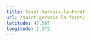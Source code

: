 ```yaml
---
title: Saint-Gervais-la-Forêt
url: /saint-gervais-la-foret/
latitude: 47.567
longitude: 1.372
---
```

